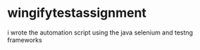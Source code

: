 # wingifytestassignment
i wrote the automation script using the java selenium and testng frameworks
